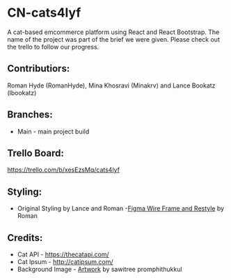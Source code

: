 ﻿# CN-cats4lyf

A cat-based emcommerce platform using React and React Bootstrap. 
The name of the project was part of the brief we were given.
Please check out the trello to follow our progress.
 
## Contributiors:
Roman Hyde (RomanHyde), Mina Khosravi (Minakrv) and Lance Bookatz (lbookatz)

## Branches:
- Main - main project build

## Trello Board: 
https://trello.com/b/xesEzsMq/cats4lyf

## Styling:
- Original Styling by Lance and Roman
-[Figma Wire Frame and Restyle](https://www.figma.com/file/Jl6sqm2a04Gra3jjxrFoz0/Update-cats-4-lyf-layout?node-id=0%3A1) by Roman


## Credits:
- Cat API - https://thecatapi.com/
- Cat Ipsum - http://catipsum.com/
- Background Image - [Artwork](https://www.vecteezy.com/vector-art/621751-cartoon-cute-cat-sleeping-vector) by sawitree promphithukkul